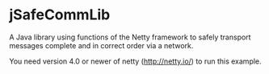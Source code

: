 jSafeCommLib
=========

A Java library using functions of the Netty framework to safely transport messages complete and in correct order via a network.

You need version 4.0 or newer of netty (http://netty.io/) to run this example.